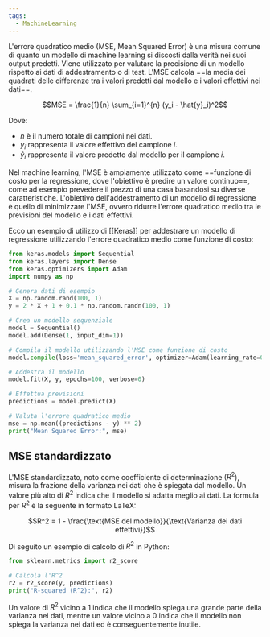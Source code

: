 ```yaml
---
tags:
  - MachineLearning
---
```

L'errore quadratico medio (MSE, Mean Squared Error) è una misura comune di quanto un modello di machine learning si discosti dalla verità nei suoi output predetti.
Viene utilizzato per valutare la precisione di un modello rispetto ai dati di addestramento o di test.
L'MSE calcola ==la media dei quadrati delle differenze tra i valori predetti dal modello e i valori effettivi nei dati==.

$$MSE = \frac{1}{n} \sum_{i=1}^{n} (y_i - \hat{y}_i)^2$$

Dove:
- $n$ è il numero totale di campioni nei dati.
- $y_i$ rappresenta il valore effettivo del campione $i$.
- $\hat{y}_i$ rappresenta il valore predetto dal modello per il campione $i$.

Nel machine learning, l'MSE è ampiamente utilizzato come ==funzione di costo per la regressione, dove l'obiettivo è predire un valore continuo==, come ad esempio prevedere il prezzo di una casa basandosi su diverse caratteristiche.
L'obiettivo dell'addestramento di un modello di regressione è quello di minimizzare l'MSE, ovvero ridurre l'errore quadratico medio tra le previsioni del modello e i dati effettivi.

Ecco un esempio di utilizzo di [[Keras]] per addestrare un modello di regressione utilizzando l'errore quadratico medio come funzione di costo:

```python
from keras.models import Sequential
from keras.layers import Dense
from keras.optimizers import Adam
import numpy as np

# Genera dati di esempio
X = np.random.rand(100, 1)
y = 2 * X + 1 + 0.1 * np.random.randn(100, 1)

# Crea un modello sequenziale
model = Sequential()
model.add(Dense(1, input_dim=1))

# Compila il modello utilizzando l'MSE come funzione di costo
model.compile(loss='mean_squared_error', optimizer=Adam(learning_rate=0.01))

# Addestra il modello
model.fit(X, y, epochs=100, verbose=0)

# Effettua previsioni
predictions = model.predict(X)

# Valuta l'errore quadratico medio
mse = np.mean((predictions - y) ** 2)
print("Mean Squared Error:", mse)
```

## MSE standardizzato
L'MSE standardizzato, noto come coefficiente di determinazione $(R^2$), misura la frazione della varianza nei dati che è spiegata dal modello.
Un valore più alto di $R^2$ indica che il modello si adatta meglio ai dati. La formula per $R^2$ è la seguente in formato LaTeX:

$$R^2 = 1 - \frac{\text{MSE del modello}}{\text{Varianza dei dati effettivi}}$$

Di seguito un esempio di calcolo di $R^2$ in Python:

```python
from sklearn.metrics import r2_score

# Calcola l'R^2
r2 = r2_score(y, predictions)
print("R-squared (R^2):", r2)
```

Un valore di $R^2$ vicino a 1 indica che il modello spiega una grande parte della varianza nei dati, mentre un valore vicino a 0 indica che il modello non spiega la varianza nei dati ed è conseguentemente inutile.